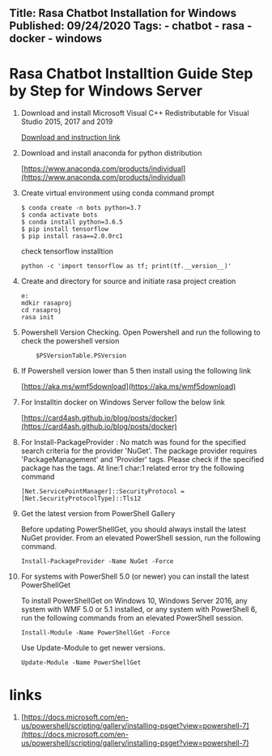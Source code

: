 Title: Rasa Chatbot Installation for Windows
Published: 09/24/2020
Tags:
    - chatbot
    - rasa
    - docker
    - windows
---

Rasa Chatbot Installtion Guide Step by Step for Windows Server
================================================================


1. Download and install Microsoft Visual C++ Redistributable for Visual Studio 2015, 2017 and 2019


    [Download and instruction link](https://support.microsoft.com/en-us/help/2977003/the-latest-supported-visual-c-downloads)


2. Download and install anaconda for python distribution

    [https://www.anaconda.com/products/individual](https://www.anaconda.com/products/individual)

3. Create virtual environment using conda command prompt

    ```
    $ conda create -n bots python=3.7
	$ conda activate bots
	$ conda install python=3.6.5
	$ pip install tensorflow
    $ pip install rasa==2.0.0rc1
    ```

    check tensorflow installtion

    ```
    python -c 'import tensorflow as tf; print(tf.__version__)' 
    ```

4. Create and directory for source and initiate rasa project creation

    ```
    e:
    mdkir rasaproj
    cd rasaproj
    rasa init
    ```

5. Powershell Version Checking. Open Powershell and run the following to check the powershell version

    ```
        $PSVersionTable.PSVersion
    ```

6. If Powershell version lower than 5 then install using the following link

    [https://aka.ms/wmf5download](https://aka.ms/wmf5download)

7. For Installtin docker on Windows Server follow the below link

    [https://card4ash.github.io/blog/posts/docker](https://card4ash.github.io/blog/posts/docker)

8. For Install-PackageProvider : No match was found for the specified search criteria for the provider 'NuGet'. The package
provider requires 'PackageManagement' and 'Provider' tags. Please check if the specified package has the tags.
At line:1 char:1 related error try the following command

    ```
    [Net.ServicePointManager]::SecurityProtocol = [Net.SecurityProtocolType]::Tls12
    ```

9. Get the latest version from PowerShell Gallery

    Before updating PowerShellGet, you should always install the latest NuGet provider. From an elevated PowerShell session, run the following command.

    ```
    Install-PackageProvider -Name NuGet -Force
    ```

10. For systems with PowerShell 5.0 (or newer) you can install the latest PowerShellGet

    To install PowerShellGet on Windows 10, Windows Server 2016, any system with WMF 5.0 or 5.1 installed, or any system with PowerShell 6, run the following commands from an elevated PowerShell session.

    ```
    Install-Module -Name PowerShellGet -Force
    ```

    Use Update-Module to get newer versions.

    ```
    Update-Module -Name PowerShellGet
    ```


links
=============

1. [https://docs.microsoft.com/en-us/powershell/scripting/gallery/installing-psget?view=powershell-7](https://docs.microsoft.com/en-us/powershell/scripting/gallery/installing-psget?view=powershell-7)


